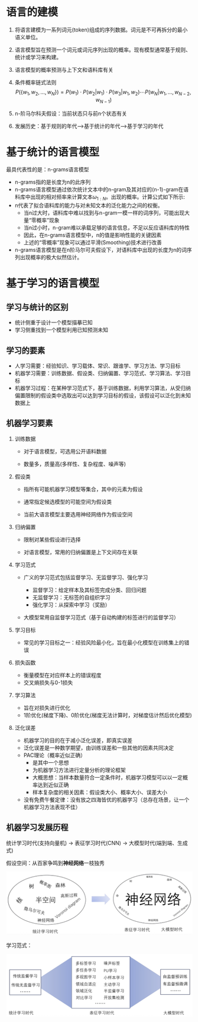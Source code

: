 # 语言的建模

1. 将语言建模为一系列词元(token)组成的序列数据。词元是不可再拆分的最小语义单位。

2. 语言模型旨在预测一个词元或词元序列出现的概率。现有模型通常基于规则、统计或学习来构建。

3. 语言模型的概率预测与上下文和语料库有关

4. 条件概率链式法则
   $$
   P(\{w_1, w_2, \ldots, w_N\}) = P(w_1) \cdot P(w_2 | w_1) \cdot P(w_3 | w_1, w_2) \cdots P(w_N | w_1, \ldots, w_{N-2}, w_{N-1})
   $$

5. n-阶马尔科夫假设：当前状态只与前n个状态有关

6. 发展历史：基于规则的年代-->基于统计的年代-->基于学习的年代

# 基于统计的语言模型

最具代表性的是：n-grams语言模型

- n-grams指的是长度为n的此序列
- n-grams语言模型通过依次统计文本中的n-gram及其对应的(n-1)-gram在语料库中出现的相对频率来计算文本$\omega_{1:N}$。出现的概率。计算公式如下所示:
- n代表了拟合语料库的能力与对未知文本的泛化能力之间的权衡。
  - 当n过大时，语料库中难以找到与n-gram一模一样的词序列，可能出现大量“零概率”现象
  - 当n过小时，n-gram难以承载足够的语言信息，不足以反应语料库的特性
  - 因此，在n-grams语言模型中，n的值是影响性能的关键因素
  - 上述的“零概率”现象可以通过平滑(Smoothing)技术进行改善
- n-grams语言模型是在n阶马尔可夫假设下，对语料库中出现的长度为n的词序列出现概率的极大似然估计。

# 基于学习的语言模型

## 学习与统计的区别

- 统计侧重于设计一个模型描摹已知
- 学习侧重找到一个模型利用已知预测未知

## 学习的要素

- 人学习需要：经验知识、学习载体、常识、跟谁学、学习方法、学习目标
- 机器学习需要：训练数据、假设类、归纳偏置、学习范式、学习算法、学习目标
- 机器学习过程：在某种学习范式下，基于训练数据，利用学习算法，从受归纳偏置限制的假设类中选取出可以达到学习目标的假设，该假设可以泛化到未知数据上

## 机器学习要素

1. 训练数据

   - 对于语言模型，可选用公开语料数据

   - 数量多，质量高(多样性、复杂程度、噪声等)

2. 假设类

   - 指所有可能机器学习模型等集合，其中的元素为假设

   - 通常指定候选模型的可能空间为假设类

   - 当前大语言模型主要选用神经网络作为假设空间

3. 归纳偏置

   - 限制对某些假设进行选择

   - 对语言模型，常用的归纳偏置是上下文间存在关联

4. 学习范式

   - 广义的学习范式包括监督学习、无监督学习、强化学习
     - 监督学习：给定样本及其标签完成分类、回归问题
     - 无监督学习：无标签的自组织学习
     - 强化学习：从探索中学习（奖励）

   - 大模型常用自监督学习范式（基于自动构建的标签进行的监督学习）

5. 学习目标
   - 常见的学习目标之一：经验风险最小化，旨在最小化模型在训练集上的错误

6. 损失函数
   - 衡量模型在对应样本上的错误程度
   - 交叉熵损失与0-1损失
7. 学习算法
   - 旨在对损失进行优化
   - 1阶优化(梯度下降)、0阶优化(梯度无法计算时，对梯度估计然后优化模型)
8. 泛化误差
   - 机器学习的目的在于减小泛化误差，即真实误差
   - 泛化误差是一种数学期望，由训练误差和一些其他的因素共同决定
   - PAC理论（概率近似正确）
     - 是其中一个思想
     - 为机器学习方法进行定量分析的理论框架
     - 大概思想：当样本数量符合一定条件时，机器学习模型可以以一定概率达到近似正确
     - 样本复杂度的相关因素：假设类大小、概率大小、误差大小
   - 没有免费午餐定律：没有放之四海皆优的机器学习（总存在场景，让一个机器学习方法表现不佳）

## 机器学习发展历程

统计学习时代(支持向量机) -> 表征学习时代(CNN) -> 大模型时代(端到端、生成式)

假设空间：从百家争鸣到**神经网络**一枝独秀

![image-20250425110407903](./images/1-1-1-假设空间变化.png)

学习范式：

![image-20250425110503882](./images/1-1-2-学习范式变化.png)



